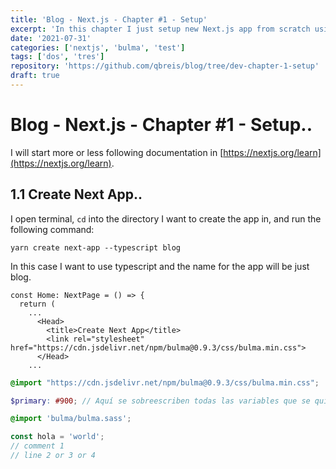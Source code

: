 ```yaml
---
title: 'Blog - Next.js - Chapter #1 - Setup'
excerpt: 'In this chapter I just setup new Next.js app from scratch using Typescript and Sass, apart from establishing a hierarchical criteria for some general styles. So I can use it in the future as a boilerplate for any website based on Next.js.'
date: '2021-07-31'
categories: ['nextjs', 'bulma', 'test']
tags: ['dos', 'tres']
repository: 'https://github.com/qbreis/blog/tree/dev-chapter-1-setup'
draft: true
---
```

# Blog - Next.js - Chapter #1 - Setup..
 
I will start more or less following documentation in [https://nextjs.org/learn](https://nextjs.org/learn).
 
## 1.1 Create Next App..
 
I open terminal, `cd` into the directory I want to create the app in, and run the following command:
 
```bash[class="line-numbers"][class="contained"][class="hide-numbers"]
yarn create next-app --typescript blog
```
 
In this case I want to use typescript and the name for the app will be just blog.










```js[class="line-numbers"][class="hide-numbers"][data-line="2,4"]
const Home: NextPage = () => {
  return (
    ...
      <Head>
        <title>Create Next App</title>
        <link rel="stylesheet" href="https://cdn.jsdelivr.net/npm/bulma@0.9.3/css/bulma.min.css">
      </Head>
    ...
```

```css
@import "https://cdn.jsdelivr.net/npm/bulma@0.9.3/css/bulma.min.css";
```

```scss
$primary: #900; // Aquí se sobreescriben todas las variables que se quieran

@import 'bulma/bulma.sass';
```

```javascript {2}
const hola = 'world';
// comment 1
// line 2 or 3 or 4
```
